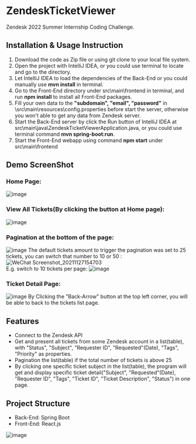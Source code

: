 # ZendeskTicketViewer
Zendesk 2022 Summer Internship Coding Challenge.

## Installation & Usage Instruction
1. Download the code as Zip file or using git clone to your local file system.
2. Open the project with IntelliJ IDEA, or you could use terminal to locate and go to the directory.
3. Let IntelliJ IDEA to load the dependencies of the Back-End or you could manually use **mvn install** in terminal.
4. Go to the Front-End directory under src\main\frontend in terminal, and run **npm install** to install all Front-End packages.
5. Fill your own data to the **"subdomain", "email", "password"** in \src\main\resources\config.properties before start the server, otherwise you won't able to get any data from Zendesk server.
6. Start the Back-End server by click the Run button of IntelliJ IDEA at src\main\java\ZendeskTicketViewerApplication.java, or you could use terminal command **mvn spring-boot:run**.
7. Start the Front-End webapp using command **npm start** under src\main\frontend 

## Demo ScreenShot
### Home Page: 
![image](https://user-images.githubusercontent.com/62904466/143723504-20361c93-50cc-4781-822a-630ac1b2d305.png)
### View All Tickets(By clicking the button at Home page):
![image](https://user-images.githubusercontent.com/62904466/143723537-6c19d091-22cf-43f2-a8c8-a600ee0e6e3e.png)
### Pagination at the bottom of the page: 
![image](https://user-images.githubusercontent.com/62904466/143723593-6c582ab0-d873-404c-8879-c3be6d0a490f.png)
The default tickets amount to trigger the pagination was set to 25 tickets, you can switch that number to 10 or 50 :
![WeChat Screenshot_20211127154703](https://user-images.githubusercontent.com/62904466/143723662-3ed29d3f-6da1-45c5-bd68-f8516324bc78.png)
<br />E.g. switch to 10 tickets per page:
![image](https://user-images.githubusercontent.com/62904466/143723676-a3627623-e838-43d4-a0a8-d826c391b5f8.png)
### Ticket Detail Page:
![image](https://user-images.githubusercontent.com/62904466/143723688-7bbe8180-c357-469a-be58-52ec38ad3558.png)
By Clicking the "Back-Arrow" button at the top left corner, you will be able to back to the tickets list page.

## Features
- Connect to the Zendesk API
- Get and present all tickets from some Zendesk account in a list(table), with "Status", "Subject", "Requester ID", "Requested"(Date), "Tags", "Priority" as properties.
- Pagination the list(table) if the total number of tickets is above 25
- By clicking one specific ticket subject in the list(table), the program will get and display specific ticket detail("Subject", "Requested"(Date), "Requester ID", "Tags", "Ticket ID", "Ticket Description", "Status") in one page.

## Project Structure
- Back-End: Spring Boot
- Front-End: React.js

![image](https://user-images.githubusercontent.com/62904466/143723148-7cd46c88-3795-499d-b122-0f4e790b36ab.png)
